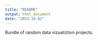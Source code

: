 ```yaml
---
title: "README"
output: html_document
date: "2023-10-02"
---
```



Bundle of random data vizualiztion projects.